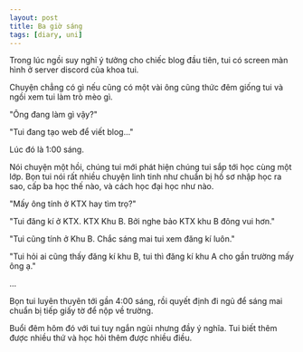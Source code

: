 ```yaml
---
layout: post
title: Ba giờ sáng
tags: [diary, uni]
---
```


Trong lúc ngồi suy nghĩ ý tưởng cho chiếc blog đầu tiên, tui có screen màn hình ở server discord của khoa tui.

Chuyện chẳng có gì nếu cũng có một vài ông cũng thức đêm giống tui và ngồi xem tui làm trò mèo gì.

"Ông đang làm gì vậy?"

"Tui đang tạo web để viết blog..."

Lúc đó là 1:00 sáng.

Nói chuyện một hồi, chúng tui mới phát hiện chúng tui sắp tới học cùng một lớp. Bọn tui nói rất nhiều chuyện linh tinh như chuẩn bị hồ sơ nhập học ra sao, cấp ba học thế nào, và cách học đại học như nào.

"Mấy ông tính ở KTX hay tìm trọ?"

"Tui đăng kí ở KTX. KTX Khu B. Bởi nghe bảo KTX khu B đông vui hơn."

"Tui cũng tính ở Khu B. Chắc sáng mai tui xem đăng kí luôn."

"Tui hỏi ai cũng thấy đăng kí khu B, tui thì đăng kí khu A cho gần trường mấy ông ạ."

...

Bọn tui luyên thuyên tới gần 4:00 sáng, rồi quyết định đi ngủ để sáng mai chuẩn bị tiếp giấy tờ để nộp về trường.

Buổi đêm hôm đó với tui tuy ngắn ngủi nhưng đầy ý nghĩa. Tui biết thêm được nhiều thứ và học hỏi thêm được nhiều điều.
